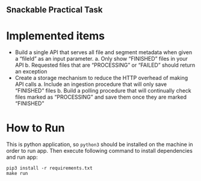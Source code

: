 ## Snackable Practical Task

# Implemented items

- Build a single API that serves all file and segment metadata when given a “fileId” as an
input parameter.
  a. Only show “FINISHED” files in your API
  b. Requested files that are “PROCESSING” or “FAILED” should return an exception
- Create a storage mechanism to reduce the HTTP overhead of making API calls
  a. Include an ingestion procedure that will only save “FINISHED” files
  b. Build a polling procedure that will continually check files marked as
“PROCESSING” and save them once they are marked “FINISHED”

# How to Run

This is python application, so `python3` should be installed on the machine in order to run app. 
Then execute following command to install dependencies and run app:
```
pip3 install -r requirements.txt
make run
```
